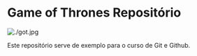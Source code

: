 # Game of Thrones Repositório

![./got.jpg](Thrones)

Este repositório serve de exemplo para o curso de Git e Github.

